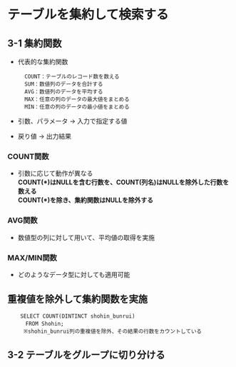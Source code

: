 # テーブルを集約して検索する
## 3-1 集約関数
- 代表的な集約関数

        COUNT：テーブルのレコード数を数える
        SUM：数値列のデータを合計する
        AVG：数値列のデータを平均する
        MAX：任意の列のデータの最大値をまとめる
        MIN：任意の列のデータの最小値をまとめる

- 引数、パラメータ → 入力で指定する値
- 戻り値 → 出力結果

### COUNT関数
- 引数に応じて動作が異なる  
**COUNT(*)はNULLを含む行数を、COUNT(列名)はNULLを除外した行数を数える**  
**COUNT(*)を除き、集約関数はNULLを除外する**

### AVG関数
- 数値型の列に対して用いて、平均値の取得を実施

### MAX/MIN関数
- どのようなデータ型に対しても適用可能

## 重複値を除外して集約関数を実施
        SELECT COUNT(DINTINCT shohin_bunrui)
        　FROM Shohin;
         ※shohin_bunrui列の重複値を除外、その結果の行数をカウントしている


## 3-2 テーブルをグループに切り分ける
